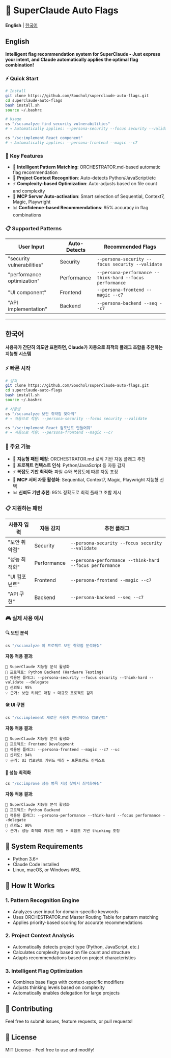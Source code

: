 # 🚀 SuperClaude Auto Flags

**English** | [한국어](#한국어)

## English

**Intelligent flag recommendation system for SuperClaude - Just express your intent, and Claude automatically applies the optimal flag combination!**

### ⚡ Quick Start
```bash
# Install
git clone https://github.com/Soochol/superclaude-auto-flags.git
cd superclaude-auto-flags
bash install.sh
source ~/.bashrc

# Usage
cs "/sc:analyze find security vulnerabilities"
# → Automatically applies: --persona-security --focus security --validate

cs "/sc:implement React component"  
# → Automatically applies: --persona-frontend --magic --c7
```

### 🎯 Key Features
- 🧠 **Intelligent Pattern Matching**: ORCHESTRATOR.md-based automatic flag recommendation
- 🎯 **Project Context Recognition**: Auto-detects Python/JavaScript/etc
- ⚡ **Complexity-based Optimization**: Auto-adjusts based on file count and complexity
- 🔧 **MCP Server Auto-activation**: Smart selection of Sequential, Context7, Magic, Playwright
- 📊 **Confidence-based Recommendations**: 95% accuracy in flag combinations

### 📋 Supported Patterns
| User Input | Auto-Detects | Recommended Flags |
|------------|--------------|-------------------|
| "security vulnerabilities" | Security | `--persona-security --focus security --validate` |
| "performance optimization" | Performance | `--persona-performance --think-hard --focus performance` |
| "UI component" | Frontend | `--persona-frontend --magic --c7` |
| "API implementation" | Backend | `--persona-backend --seq --c7` |

---

## 한국어

**사용자가 간단히 의도만 표현하면, Claude가 자동으로 최적의 플래그 조합을 추천하는 지능형 시스템**

### ⚡ 빠른 시작
```bash
# 설치
git clone https://github.com/Soochol/superclaude-auto-flags.git
cd superclaude-auto-flags
bash install.sh
source ~/.bashrc

# 사용법
cs "/sc:analyze 보안 취약점 찾아줘"
# → 자동으로 적용: --persona-security --focus security --validate

cs "/sc:implement React 컴포넌트 만들어줘"
# → 자동으로 적용: --persona-frontend --magic --c7
```

### 🎯 주요 기능
- 🧠 **지능형 패턴 매칭**: ORCHESTRATOR.md 로직 기반 자동 플래그 추천
- 🎯 **프로젝트 컨텍스트 인식**: Python/JavaScript 등 자동 감지
- ⚡ **복잡도 기반 최적화**: 파일 수와 복잡도에 따른 자동 조정
- 🔧 **MCP 서버 자동 활성화**: Sequential, Context7, Magic, Playwright 지능형 선택
- 📊 **신뢰도 기반 추천**: 95% 정확도로 최적 플래그 조합 제시

### 📋 지원하는 패턴
| 사용자 입력 | 자동 감지 | 추천 플래그 |
|------------|-----------|-------------|
| "보안 취약점" | Security | `--persona-security --focus security --validate` |
| "성능 최적화" | Performance | `--persona-performance --think-hard --focus performance` |
| "UI 컴포넌트" | Frontend | `--persona-frontend --magic --c7` |
| "API 구현" | Backend | `--persona-backend --seq --c7` |

### 🎮 실제 사용 예시

#### 🔍 보안 분석
```bash
cs "/sc:analyze 이 프로젝트 보안 취약점 분석해줘"
```
**자동 적용 결과**:
```
🎯 SuperClaude 지능형 분석 활성화
📁 프로젝트: Python Backend (Hardware Testing)
🚀 적용된 플래그: --persona-security --focus security --think-hard --validate --delegate
🎯 신뢰도: 95%
💡 근거: 보안 키워드 매칭 + 대규모 프로젝트 감지
```

#### 🛠️ UI 구현
```bash
cs "/sc:implement 새로운 사용자 인터페이스 컴포넌트"
```
**자동 적용 결과**:
```
🎯 SuperClaude 지능형 분석 활성화
📁 프로젝트: Frontend Development
🚀 적용된 플래그: --persona-frontend --magic --c7 --uc
🎯 신뢰도: 94%
💡 근거: UI 컴포넌트 키워드 매칭 + 프론트엔드 컨텍스트
```

#### 🔧 성능 최적화
```bash
cs "/sc:improve 성능 병목 지점 찾아서 최적화해줘"
```
**자동 적용 결과**:
```
🎯 SuperClaude 지능형 분석 활성화
📁 프로젝트: Python Backend
🚀 적용된 플래그: --persona-performance --think-hard --focus performance --delegate
🎯 신뢰도: 90%
💡 근거: 성능 최적화 키워드 매칭 + 복잡도 기반 thinking 조정
```

## 🔧 System Requirements
- Python 3.6+
- Claude Code installed
- Linux, macOS, or Windows WSL

## 🧠 How It Works

### 1. Pattern Recognition Engine
- Analyzes user input for domain-specific keywords
- Uses ORCHESTRATOR.md Master Routing Table for pattern matching
- Applies priority-based scoring for accurate recommendations

### 2. Project Context Analysis
- Automatically detects project type (Python, JavaScript, etc.)
- Calculates complexity based on file count and structure
- Adapts recommendations based on project characteristics

### 3. Intelligent Flag Optimization
- Combines base flags with context-specific modifiers
- Adjusts thinking levels based on complexity
- Automatically enables delegation for large projects

## 🤝 Contributing
Feel free to submit issues, feature requests, or pull requests!

## 📝 License
MIT License - Feel free to use and modify!